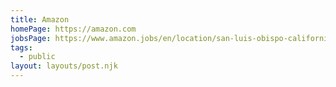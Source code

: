 ```yaml
---
title: Amazon
homePage: https://amazon.com
jobsPage: https://www.amazon.jobs/en/location/san-luis-obispo-california
tags:
  - public
layout: layouts/post.njk
---
```

